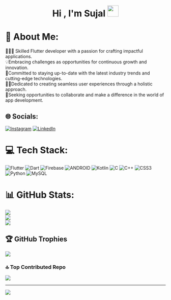 <h1 align="center"><b>Hi , I'm Sujal </b><img src="https://media.giphy.com/media/hvRJCLFzcasrR4ia7z/giphy.gif" width="35"></h1>


# 💫 About Me:
👨🏻‍💻 Skilled Flutter developer with a passion for crafting impactful applications.<br>💡Embracing challenges as opportunities for continuous growth and innovation.<br>🤝Committed to staying up-to-date with the latest industry trends and cutting-edge technologies.<br>✍🏻Dedicated to creating seamless user experiences through a holistic approach.<br>🚀Seeking opportunities to collaborate and make a difference in the world of app development.


## 🌐 Socials:
[![Instagram](https://img.shields.io/badge/Instagram-%23E4405F.svg?logo=Instagram&logoColor=white)](https://instagram.com/su.jal2344) 
[![LinkedIn](https://img.shields.io/badge/LinkedIn-%230077B5.svg?logo=linkedin&logoColor=white)](https://instagram.com/su.jal2344)

# 💻 Tech Stack:
![Flutter](https://img.shields.io/badge/Flutter-%2302569B.svg?style=for-the-badge&logo=Flutter&logoColor=white) ![Dart](https://img.shields.io/badge/dart-%230175C2.svg?style=for-the-badge&logo=dart&logoColor=white) ![Firebase](https://img.shields.io/badge/firebase-%23039BE5.svg?style=for-the-badge&logo=firebase)  ![ANDROID](https://img.shields.io/badge/android-%2320232a.svg?style=for-the-badge&logo=android&logoColor=%a4c639) ![Kotlin](https://img.shields.io/badge/kotlin-%230095D5.svg?style=for-the-badge&logo=kotlin&logoColor=white) ![C](https://img.shields.io/badge/c-%2300599C.svg?style=for-the-badge&logo=c&logoColor=white) ![C++](https://img.shields.io/badge/c++-%2300599C.svg?style=for-the-badge&logo=c%2B%2B&logoColor=white) ![CSS3](https://img.shields.io/badge/css3-%231572B6.svg?style=for-the-badge&logo=css3&logoColor=white)  ![Python](https://img.shields.io/badge/python-3670A0?style=for-the-badge&logo=python&logoColor=ffdd54)  ![MySQL](https://img.shields.io/badge/mysql-%2300f.svg?style=for-the-badge&logo=mysql&logoColor=white)
# 📊 GitHub Stats:
![](https://github-readme-stats.vercel.app/api?username=SUJAL676&theme=default&hide_border=false&include_all_commits=false&count_private=false)<br/>
![](https://github-readme-streak-stats.herokuapp.com/?user=SUJAL676&theme=default&hide_border=false)<br/>
![](https://github-readme-stats.vercel.app/api/top-langs/?username=SUJAL676&theme=default&hide_border=false&include_all_commits=false&count_private=false&layout=compact)

## 🏆 GitHub Trophies
![](https://github-profile-trophy.vercel.app/?username=SUJAL676&theme=onedark&no-frame=false&no-bg=true&margin-w=4)

### 🔝 Top Contributed Repo
![](https://github-contributor-stats.vercel.app/api?username=SUJAL676&limit=5&theme=dark&combine_all_yearly_contributions=true)

---
[![](https://visitcount.itsvg.in/api?id=SUJAL676&icon=0&color=0)](https://visitcount.itsvg.in)

<!-- Proudly created with GPRM ( https://gprm.itsvg.in ) -->

